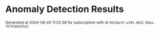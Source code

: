 # Anomaly Detection Results


<sup>Generated at 2024-08-20 11:22:38 for subscription with id `4913be3f-a345-4652-9bba-767418dd25e3`</sup>
